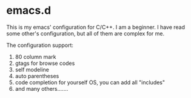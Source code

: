 emacs.d
=======
This is my emacs' configuration for C/C++. I am a beginner. I have read some other's
configuration, but all of them are complex for me.

The configuration support:
1) 80 column mark
2) gtags for browse codes
3) self modeline
4) auto parentheses
5) code completion for yourself OS, you can add all "includes"
6) and many others.......
